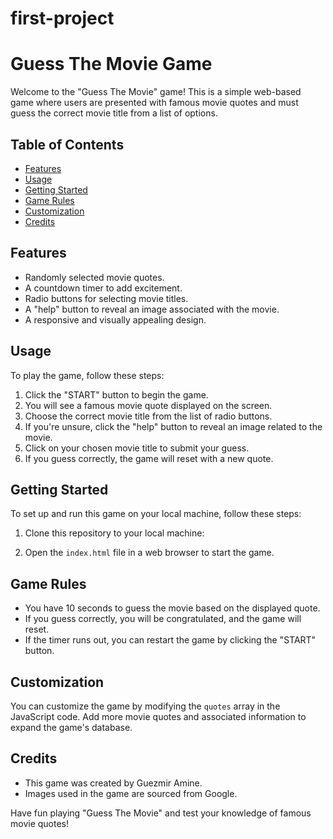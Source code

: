 # first-project

# Guess The Movie Game

Welcome to the "Guess The Movie" game! This is a simple web-based game where users are presented with famous movie quotes and must guess the correct movie title from a list of options.

## Table of Contents

- [Features](#features)
- [Usage](#usage)
- [Getting Started](#getting-started)
- [Game Rules](#game-rules)
- [Customization](#customization)
- [Credits](#credits)

## Features

- Randomly selected movie quotes.
- A countdown timer to add excitement.
- Radio buttons for selecting movie titles.
- A "help" button to reveal an image associated with the movie.
- A responsive and visually appealing design.

## Usage

To play the game, follow these steps:

1. Click the "START" button to begin the game.
2. You will see a famous movie quote displayed on the screen.
3. Choose the correct movie title from the list of radio buttons.
4. If you're unsure, click the "help" button to reveal an image related to the movie.
5. Click on your chosen movie title to submit your guess.
6. If you guess correctly, the game will reset with a new quote.

## Getting Started

To set up and run this game on your local machine, follow these steps:

1. Clone this repository to your local machine:

2. Open the `index.html` file in a web browser to start the game.

## Game Rules

- You have 10 seconds to guess the movie based on the displayed quote.
- If you guess correctly, you will be congratulated, and the game will reset.
- If the timer runs out, you can restart the game by clicking the "START" button.

## Customization

You can customize the game by modifying the `quotes` array in the JavaScript code. Add more movie quotes and associated information to expand the game's database.

## Credits

- This game was created by Guezmir Amine.
- Images used in the game are sourced from Google.

Have fun playing "Guess The Movie" and test your knowledge of famous movie quotes!

